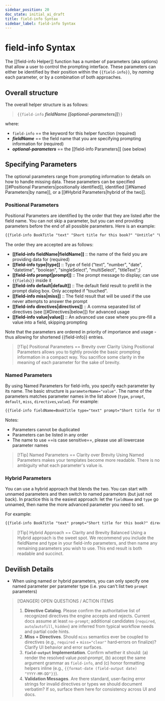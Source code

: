 ```yaml
---
sidebar_position: 20
doc_state: initial_ai_draft
title: field-info Syntax
sidebar_label: field-info Syntax
---
```

# field-info Syntax

The [[field-info Helper]] function has a number of parameters (aka options) that allow a user to control the prompting interface. These parameters can either be identified by their position within the `{{field-info}}`, by *naming* each parameter, or by a combination of both approaches.

## Overall structure

The overall helper structure is as follows:
> `{{field-info` ***fieldName*** ***[[optional-parameters]]***`}}`

where:
- `field-info` ==  the keyword for this helper function (required)
- ***fieldName*** == the field name that you are specifying prompting information for (required)
- ***optional-parameters*** == the [[field-info Parameters]] (see below)

## Specifying Parameters
The optional parameters range from prompting information to details on how to handle missing data. These parameters can be specified [[#Positional Parameters|positionally identified]], identified [[#Named Parameters|by name]], or a [[#Hybrid Parameters|hybrid of the two]].

### Positional Parameters
Positional Parameters are identified by the order that they are listed after the field name. You can not skip a parameter, but you can end providing parameters before the end of all possible parameters. Here is an example:

```md
{{field-info BookTitle "text" "Short title for this book?" "Untitle" "Unspecified" "required"}}
```

The order they are accepted are as follows:
- **[[field-info fieldName|fieldName]]** :: the name of the field you are providing data for (required) 
- **[[field-info type|type]]** :: Type of field ("text", "number", "date", "datetime", "boolean", "singleSelect", "multiSelect", "titleText";)
- **[[field-info prompt|prompt]]** :: The prompt message to display; can use `{{fields}}` inside it
- **[[field-info default|default]]** :: The default field result to prefill in the prompt dialog box. Only accepted if "touched".
- **[[field-info miss|miss]]** :: The field result that will be used if the use never attempts to answer the prompt
- **[[field-info directives|directives]]** :: A comma separated list of directives (see [[#Directives|below]]) for advanced usage
- **[[field-info value|value]]** :: An advanced use case where you pre-fill a value into a field, skipping prompting

Note that the parameters are ordered in priority of importance and usage - thus allowing for shortened {{field-info}} entries.

> [!Tip] Positional Parameters == Brevity over Clarity
> Using Positional Parameters allows you to tightly provide the basic prompting information in a compact way. You sacrifice some clarity in the meaning of each parameter for the sake of brevity. 

### Named Parameters
By using Named Parameters for field-info, you specify each parameter by its name. The basic structure is `parameterName="value"`.  The name of the parameters matches parameter names in the list above (`type`, `prompt`, `default`, `miss`, `directives`,`value`). For example:

```md
{{field-info fieldName=BookTitle type="text" prompt="Short title for this book?" default="Untitled" miss="" directives="required"}}
```
Notes:
- Parameters cannot be duplicated
- Parameters can be listed in any order
- The name to use ==is case sensitive==, please use all lowercase parameter names

> [!Tip] Named Parameters == Clarity over Brevity
> Using Named Parameters makes your templates become more readable. There is no ambiguity what each parameter's value is. 

### Hybrid Parameters
You can use a hybrid approach that blends the two. You can start with unnamed parameters and then switch to named parameters (but just not back). In practice this is the easiest approach: let the `fieldName` and `type` go unnamed, then name the more advanced parameter you need to set. 

For example:
```md
{{field-info BookTitle "text" prompt="Short title for this book?" directives="required"}}
   ```

> [!Tip] Hybrid Approach == Clarity and Brevity Balanced
> Using a Hybrid approach is the sweet spot. We recommend you include the fieldName and type in your field-info parameters, and then name any remaining parameters you wish to use. This end result is both readable and succinct.

## Devilish Details
- When using named or hybrid parameters, you can only specify one named parameter per parameter type (i.e. you can't list two `prompt` parameters)



> [!DANGER] OPEN QUESTIONS / ACTION ITEMS
> 1) **Directive Catalog**. Please confirm the authoritative list of recognized directives the engine accepts and rejects. Current docs assume at least `no-prompt`; additional candidates (`required`, `auto`/`autofill`, `hidden`) are inferred from typical workflow needs and partial code hints.  
> 2) **Miss + Directives**. Should `miss` semantics ever be coupled to directives (e.g., `required` + `miss="clear"` hard‑errors on finalize)? Clarify UI behavior and error surfaces.  
> 3) **`field-output` Implementation**. Confirm whether it should: (a) render the resolved value *post‑prompt*, (b) accept the same argument grammar as `field-info`, and (c) honor formatting helpers inline (e.g., `{{format-date (field-output date) "YYYY‑MM‑DD"}}`).  
> 4) **Validation Messages**. Are there standard, user‑facing error strings for invalid directives or types we should document verbatim? If so, surface them here for consistency across UI and docs.


